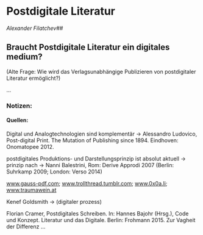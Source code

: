 
# Postdigitale Literatur
*Alexander Filatchev*## 

## Braucht Postdigitale Literatur ein digitales medium?
(Alte Frage: Wie wird das Verlagsunabhängige Publizieren von postdigitaler Literatur ermöglicht?)

...

### Notizen:

#### Quellen:
Digital und Analogtechnologien sind komplementär
-> Alessandro Ludovico, Post-digital Print. The Mutation of Publishing since 1894. Eindhoven: Onomatopee 2012.

postdigitales Produktions- und Darstellungsprinzip ist absolut aktuell 
-> prinzip nach -> Nanni Balestrini, Rom: Derive Approdi 2007 (Berlin: Suhrkamp 2009; London: Verso 2014)

www.gauss-pdf.com; www.trollthread.tumblr.com; www.0x0a.li; www.traumawein.at




Kenef Goldsmith -> (digitaler prozess)

Florian Cramer, Postdigitales Schreiben. In: Hannes Bajohr (Hrsg.), Code und Konzept. Literatur und das Digitale. Berlin: Frohmann 2015. Zur Vagheit der Differenz ...

